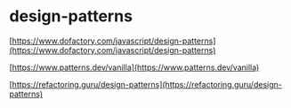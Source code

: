 # design-patterns

[https://www.dofactory.com/javascript/design-patterns](https://www.dofactory.com/javascript/design-patterns)

[https://www.patterns.dev/vanilla](https://www.patterns.dev/vanilla)

[https://refactoring.guru/design-patterns](https://refactoring.guru/design-patterns)
